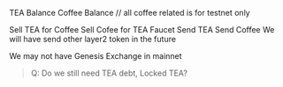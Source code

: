 TEA Balance
Coffee Balance  // all coffee related is for testnet only

Sell TEA for Coffee
Sell Cofee for TEA
Faucet
Send TEA
Send Coffee
We will have send other layer2 token in the future


We may not have Genesis Exchange in mainnet

> Q: Do we still need TEA debt, Locked TEA?


